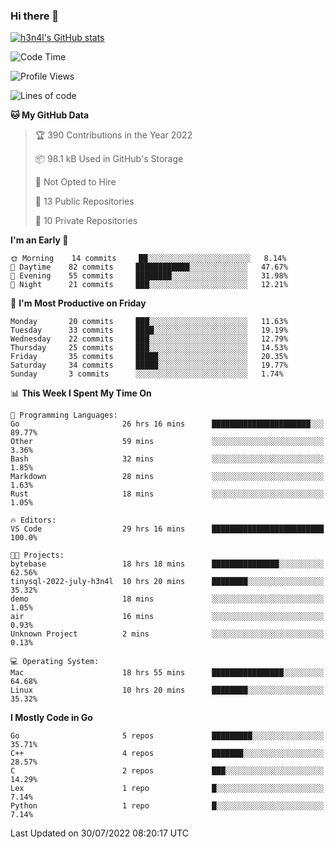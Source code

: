 ### Hi there 👋

[![h3n4l's GitHub stats](https://github-readme-stats.vercel.app/api?username=h3n4l&count_private=true&show_icons=true&theme=radical)](https://github.com/h3n4l/github-readme-stats)

<!--START_SECTION:waka-->
![Code Time](http://img.shields.io/badge/Code%20Time-530%20hrs%207%20mins-blue)

![Profile Views](http://img.shields.io/badge/Profile%20Views-113-blue)

![Lines of code](https://img.shields.io/badge/From%20Hello%20World%20I%27ve%20Written-39%20Thousand%20lines%20of%20code-blue)

**🐱 My GitHub Data** 

> 🏆 390 Contributions in the Year 2022
 > 
> 📦 98.1 kB Used in GitHub's Storage 
 > 
> 🚫 Not Opted to Hire
 > 
> 📜 13 Public Repositories 
 > 
> 🔑 10 Private Repositories  
 > 
**I'm an Early 🐤** 

```text
🌞 Morning    14 commits     ██░░░░░░░░░░░░░░░░░░░░░░░   8.14% 
🌆 Daytime    82 commits     ████████████░░░░░░░░░░░░░   47.67% 
🌃 Evening    55 commits     ████████░░░░░░░░░░░░░░░░░   31.98% 
🌙 Night      21 commits     ███░░░░░░░░░░░░░░░░░░░░░░   12.21%

```
📅 **I'm Most Productive on Friday** 

```text
Monday       20 commits     ███░░░░░░░░░░░░░░░░░░░░░░   11.63% 
Tuesday      33 commits     ████░░░░░░░░░░░░░░░░░░░░░   19.19% 
Wednesday    22 commits     ███░░░░░░░░░░░░░░░░░░░░░░   12.79% 
Thursday     25 commits     ███░░░░░░░░░░░░░░░░░░░░░░   14.53% 
Friday       35 commits     █████░░░░░░░░░░░░░░░░░░░░   20.35% 
Saturday     34 commits     █████░░░░░░░░░░░░░░░░░░░░   19.77% 
Sunday       3 commits      ░░░░░░░░░░░░░░░░░░░░░░░░░   1.74%

```


📊 **This Week I Spent My Time On** 

```text
💬 Programming Languages: 
Go                       26 hrs 16 mins      ██████████████████████░░░   89.77% 
Other                    59 mins             ░░░░░░░░░░░░░░░░░░░░░░░░░   3.36% 
Bash                     32 mins             ░░░░░░░░░░░░░░░░░░░░░░░░░   1.85% 
Markdown                 28 mins             ░░░░░░░░░░░░░░░░░░░░░░░░░   1.63% 
Rust                     18 mins             ░░░░░░░░░░░░░░░░░░░░░░░░░   1.05%

🔥 Editors: 
VS Code                  29 hrs 16 mins      █████████████████████████   100.0%

🐱‍💻 Projects: 
bytebase                 18 hrs 18 mins      ███████████████░░░░░░░░░░   62.56% 
tinysql-2022-july-h3n4l  10 hrs 20 mins      ████████░░░░░░░░░░░░░░░░░   35.32% 
demo                     18 mins             ░░░░░░░░░░░░░░░░░░░░░░░░░   1.05% 
air                      16 mins             ░░░░░░░░░░░░░░░░░░░░░░░░░   0.93% 
Unknown Project          2 mins              ░░░░░░░░░░░░░░░░░░░░░░░░░   0.13%

💻 Operating System: 
Mac                      18 hrs 55 mins      ████████████████░░░░░░░░░   64.68% 
Linux                    10 hrs 20 mins      ████████░░░░░░░░░░░░░░░░░   35.32%

```

**I Mostly Code in Go** 

```text
Go                       5 repos             █████████░░░░░░░░░░░░░░░░   35.71% 
C++                      4 repos             ███████░░░░░░░░░░░░░░░░░░   28.57% 
C                        2 repos             ███░░░░░░░░░░░░░░░░░░░░░░   14.29% 
Lex                      1 repo              █░░░░░░░░░░░░░░░░░░░░░░░░   7.14% 
Python                   1 repo              █░░░░░░░░░░░░░░░░░░░░░░░░   7.14%

```



 Last Updated on 30/07/2022 08:20:17 UTC
<!--END_SECTION:waka-->

